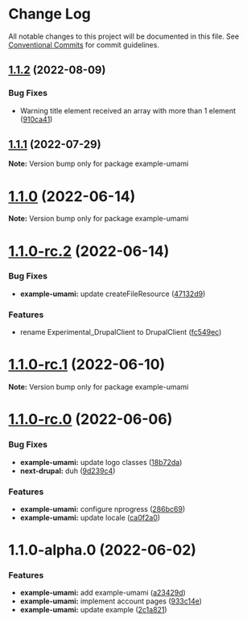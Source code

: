 # Change Log

All notable changes to this project will be documented in this file.
See [Conventional Commits](https://conventionalcommits.org) for commit guidelines.

## [1.1.2](https://github.com/chapter-three/next-drupal/compare/example-umami@1.1.1...example-umami@1.1.2) (2022-08-09)


### Bug Fixes

* Warning title element received an array with more than 1 element ([910ca41](https://github.com/chapter-three/next-drupal/commit/910ca41ca230e5948fbe9d880bed04232d004306))





## [1.1.1](https://github.com/chapter-three/next-drupal/compare/example-umami@1.1.0...example-umami@1.1.1) (2022-07-29)

**Note:** Version bump only for package example-umami





# [1.1.0](https://github.com/chapter-three/next-drupal/compare/example-umami@1.1.0-rc.2...example-umami@1.1.0) (2022-06-14)

**Note:** Version bump only for package example-umami





# [1.1.0-rc.2](https://github.com/chapter-three/next-drupal/compare/example-umami@1.1.0-rc.1...example-umami@1.1.0-rc.2) (2022-06-14)


### Bug Fixes

* **example-umami:** update createFileResource ([47132d9](https://github.com/chapter-three/next-drupal/commit/47132d9190c00a9de000a36912fa8fdf986b7c56))


### Features

* rename Experimental_DrupalClient to DrupalClient ([fc549ec](https://github.com/chapter-three/next-drupal/commit/fc549ecab94a5a1e67f38b4e951351365adbb1f5))





# [1.1.0-rc.1](https://github.com/chapter-three/next-drupal/compare/example-umami@1.1.0-rc.0...example-umami@1.1.0-rc.1) (2022-06-10)

**Note:** Version bump only for package example-umami





# [1.1.0-rc.0](https://github.com/chapter-three/next-drupal/compare/example-umami@1.1.0-alpha.0...example-umami@1.1.0-rc.0) (2022-06-06)


### Bug Fixes

* **example-umami:** update logo classes ([18b72da](https://github.com/chapter-three/next-drupal/commit/18b72da75be6ebfb5abf64ad52a7f4dd56d30b9c))
* **next-drupal:** duh ([9d239c4](https://github.com/chapter-three/next-drupal/commit/9d239c49ae7fc5895e9a34176cf1d5657cd0aab9))


### Features

* **example-umami:** configure nprogress ([286bc69](https://github.com/chapter-three/next-drupal/commit/286bc69519545bc1dc646d6ad6db27ae98754676))
* **example-umami:** update locale ([ca0f2a0](https://github.com/chapter-three/next-drupal/commit/ca0f2a051006fa8fb1e968e161181964c54b9f7a))





# 1.1.0-alpha.0 (2022-06-02)


### Features

* **example-umami:** add example-umami ([a23429d](https://github.com/chapter-three/next-drupal/commit/a23429dcfd8675bbc41bd8db77da1757191aed01))
* **example-umami:** implement account pages ([933c14e](https://github.com/chapter-three/next-drupal/commit/933c14ef6cdbc5c323d631d3e5ee70081eb49ce7))
* **example-umami:** update example ([2c1a821](https://github.com/chapter-three/next-drupal/commit/2c1a8219c974524a591afa3b9176753bce140dcc))
